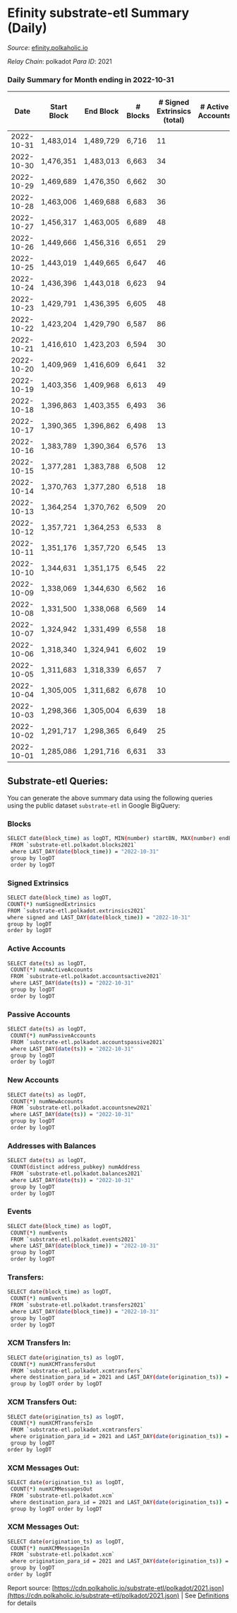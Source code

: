 # Efinity substrate-etl Summary (Daily)

_Source_: [efinity.polkaholic.io](https://efinity.polkaholic.io)

*Relay Chain*: polkadot
*Para ID*: 2021



### Daily Summary for Month ending in 2022-10-31


| Date | Start Block | End Block | # Blocks | # Signed Extrinsics (total) | # Active Accounts | # Passive | # New | # Addresses with Balances | # Events | # Transfers | # XCM Transfers In | # XCM Transfers Out | # XCM In | # XCM Out | Issues | 
| ---- | ----------- | --------- | -------- | --------------------------- | ----------------- | --------- | ----- | ------------------------- | -------- | ----------- | ------------------ | ------------------- | -------- | --------- | ------ |
| 2022-10-31 | 1,483,014 | 1,489,729 | 6,716 | 11 |  |  |  | 15,635 | 13,532 | 2  |   |   |  |  |  |
| 2022-10-30 | 1,476,351 | 1,483,013 | 6,663 | 34 |  |  |  |  | 13,536 | 13  |   |   |  |  |  |
| 2022-10-29 | 1,469,689 | 1,476,350 | 6,662 | 30 |  |  |  |  | 13,532 | 7  |   |   |  |  |  |
| 2022-10-28 | 1,463,006 | 1,469,688 | 6,683 | 36 |  |  |  | 15,629 | 13,650 | 4  |   |   |  |  |  |
| 2022-10-27 | 1,456,317 | 1,463,005 | 6,689 | 48 |  |  |  | 15,629 | 13,752 | 14  |   |   |  |  |  |
| 2022-10-26 | 1,449,666 | 1,456,316 | 6,651 | 29 |  |  |  |  | 13,507 | 9  |   |   |  |  |  |
| 2022-10-25 | 1,443,019 | 1,449,665 | 6,647 | 46 |  |  |  |  | 13,581 | 28  |   |   |  |  |  |
| 2022-10-24 | 1,436,396 | 1,443,018 | 6,623 | 94 |  |  |  |  | 13,775 | 73  |   |   |  |  |  |
| 2022-10-23 | 1,429,791 | 1,436,395 | 6,605 | 48 |  |  |  |  | 13,486 | 38  |   |   |  |  |  |
| 2022-10-22 | 1,423,204 | 1,429,790 | 6,587 | 86 |  |  |  |  | 13,676 | 72  |   |   |  |  |  |
| 2022-10-21 | 1,416,610 | 1,423,203 | 6,594 | 30 |  |  |  | 15,595 | 13,445 | 3  |   |   |  |  |  |
| 2022-10-20 | 1,409,969 | 1,416,609 | 6,641 | 32 |  |  |  |  | 13,503 | 13  |   |   |  |  |  |
| 2022-10-19 | 1,403,356 | 1,409,968 | 6,613 | 49 |  |  |  |  | 13,549 | 64  |   |   |  |  |  |
| 2022-10-18 | 1,396,863 | 1,403,355 | 6,493 | 36 |  |  |  |  | 17,298 | 33  |   |   |  |  |  |
| 2022-10-17 | 1,390,365 | 1,396,862 | 6,498 | 13 |  |  |  | 15,574 | 19,569 | 1  |   |   |  |  |  |
| 2022-10-16 | 1,383,789 | 1,390,364 | 6,576 | 13 |  |  |  |  | 19,810 |   |   |   |  |  |  |
| 2022-10-15 | 1,377,281 | 1,383,788 | 6,508 | 12 |  |  |  | 15,574 | 19,613 | 1  |   |   |  |  |  |
| 2022-10-14 | 1,370,763 | 1,377,280 | 6,518 | 18 |  |  |  |  | 19,674 |   |   |   |  | 3 |  |
| 2022-10-13 | 1,364,254 | 1,370,762 | 6,509 | 20 |  |  |  | 15,574 | 19,635 | 3  |   |   |  | 3 |  |
| 2022-10-12 | 1,357,721 | 1,364,253 | 6,533 | 8 |  |  |  | 15,573 | 19,665 |   |   |   |  |  |  |
| 2022-10-11 | 1,351,176 | 1,357,720 | 6,545 | 13 |  |  |  | 15,573 | 19,727 | 2  |   |   |  |  |  |
| 2022-10-10 | 1,344,631 | 1,351,175 | 6,545 | 22 |  |  |  | 15,573 | 19,765 | 1  |   |   |  |  |  |
| 2022-10-09 | 1,338,069 | 1,344,630 | 6,562 | 16 |  |  |  | 15,573 | 19,790 |   |   |   |  |  |  |
| 2022-10-08 | 1,331,500 | 1,338,068 | 6,569 | 14 |  |  |  | 15,573 | 19,790 | 1  |   |   |  |  |  |
| 2022-10-07 | 1,324,942 | 1,331,499 | 6,558 | 18 |  |  |  | 15,573 | 19,796 | 4  |   |   |  |  |  |
| 2022-10-06 | 1,318,340 | 1,324,941 | 6,602 | 19 |  |  |  | 15,571 | 19,930 | 2  |   |   |  |  |  |
| 2022-10-05 | 1,311,683 | 1,318,339 | 6,657 | 7 |  |  |  | 15,571 | 20,030 |   |   |   |  |  |  |
| 2022-10-04 | 1,305,005 | 1,311,682 | 6,678 | 10 |  |  |  | 15,571 | 20,113 | 3  |   |   |  |  |  |
| 2022-10-03 | 1,298,366 | 1,305,004 | 6,639 | 18 |  |  |  |  | 20,036 | 2  |   |   |  |  |  |
| 2022-10-02 | 1,291,717 | 1,298,365 | 6,649 | 25 |  |  |  |  | 20,137 |   |   |   |  |  |  |
| 2022-10-01 | 1,285,086 | 1,291,716 | 6,631 | 33 |  |  |  |  | 20,103 |   |   |   |  |  |  |

## Substrate-etl Queries:
You can generate the above summary data using the following queries using the public dataset `substrate-etl` in Google BigQuery:

### Blocks
```bash
SELECT date(block_time) as logDT, MIN(number) startBN, MAX(number) endBN, COUNT(*) numBlocks 
 FROM `substrate-etl.polkadot.blocks2021`  
 where LAST_DAY(date(block_time)) = "2022-10-31" 
 group by logDT 
 order by logDT
```

### Signed Extrinsics
```bash
SELECT date(block_time) as logDT, 
COUNT(*) numSignedExtrinsics 
FROM `substrate-etl.polkadot.extrinsics2021`  
where signed and LAST_DAY(date(block_time)) = "2022-10-31" 
group by logDT 
order by logDT
```

### Active Accounts
```bash
SELECT date(ts) as logDT, 
 COUNT(*) numActiveAccounts 
 FROM `substrate-etl.polkadot.accountsactive2021` 
 where LAST_DAY(date(ts)) = "2022-10-31" 
 group by logDT 
 order by logDT
```

### Passive Accounts
```bash
SELECT date(ts) as logDT, 
 COUNT(*) numPassiveAccounts 
 FROM `substrate-etl.polkadot.accountspassive2021` 
 where LAST_DAY(date(ts)) = "2022-10-31" 
 group by logDT 
 order by logDT
```

### New Accounts
```bash
SELECT date(ts) as logDT, 
 COUNT(*) numNewAccounts 
 FROM `substrate-etl.polkadot.accountsnew2021` 
 where LAST_DAY(date(ts)) = "2022-10-31" 
 group by logDT
 order by logDT
```

### Addresses with Balances
```bash
SELECT date(ts) as logDT,
 COUNT(distinct address_pubkey) numAddress 
 FROM `substrate-etl.polkadot.balances2021` 
 where LAST_DAY(date(ts)) = "2022-10-31" 
 group by logDT 
 order by logDT
```

### Events
```bash
SELECT date(block_time) as logDT, 
 COUNT(*) numEvents 
 FROM `substrate-etl.polkadot.events2021` 
 where LAST_DAY(date(block_time)) = "2022-10-31" 
 group by logDT 
 order by logDT
```

### Transfers:
```bash
SELECT date(block_time) as logDT, 
 COUNT(*) numEvents 
 FROM `substrate-etl.polkadot.transfers2021` 
 where LAST_DAY(date(block_time)) = "2022-10-31" 
 group by logDT 
 order by logDT
```

### XCM Transfers In:
```bash
SELECT date(origination_ts) as logDT, 
 COUNT(*) numXCMTransfersOut 
 FROM `substrate-etl.polkadot.xcmtransfers` 
 where destination_para_id = 2021 and LAST_DAY(date(origination_ts)) = "2022-10-31" 
 group by logDT order by logDT
```

### XCM Transfers Out:
```bash
SELECT date(origination_ts) as logDT, 
 COUNT(*) numXCMTransfersIn 
 FROM `substrate-etl.polkadot.xcmtransfers` 
 where origination_para_id = 2021 and LAST_DAY(date(origination_ts)) = "2022-10-31" 
 group by logDT 
order by logDT
```

### XCM Messages Out:
```bash
SELECT date(origination_ts) as logDT, 
 COUNT(*) numXCMMessagesOut 
 FROM `substrate-etl.polkadot.xcm` 
 where destination_para_id = 2021 and LAST_DAY(date(origination_ts)) = "2022-10-31" 
 group by logDT order by logDT
```

### XCM Messages Out:
```bash
SELECT date(origination_ts) as logDT, 
 COUNT(*) numXCMMessagesIn 
 FROM `substrate-etl.polkadot.xcm` 
 where origination_para_id = 2021 and LAST_DAY(date(origination_ts)) = "2022-10-31" 
 group by logDT 
order by logDT
```


Report source: [https://cdn.polkaholic.io/substrate-etl/polkadot/2021.json](https://cdn.polkaholic.io/substrate-etl/polkadot/2021.json) | See [Definitions](/DEFINITIONS.md) for details
